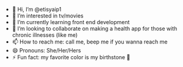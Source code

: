 - 👋 Hi, I’m @etisyaip1
- 👀 I’m interested in tv/movies
- 🌱 I’m currently learning front end development 
- 💞️ I’m looking to collaborate on making a health app for those with chronic illnesses (like me) 
- 📫 How to reach me: call me, beep me if you wanna reach me
- 😄 Pronouns: She/Her/Hers
- ⚡ Fun fact: my favorite color is my birthstone 💙

<!---
etisyaip1/etisyaip1 is a ✨ special ✨ repository because its `README.md` (this file) appears on your GitHub profile.
You can click the Preview link to take a look at your changes.
--->
